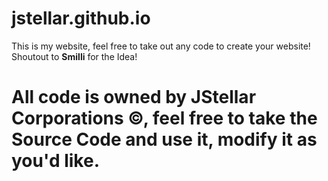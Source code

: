 # jstellar.github.io
This is my website, feel free to take out any code to create your website!
Shoutout to **Smilli** for the Idea!
# All code is owned by JStellar Corporations ©, feel free to take the Source Code and use it, modify it as you'd like.
